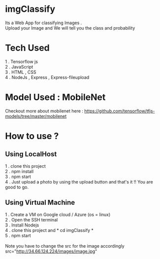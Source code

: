 # imgClassify
Its a Web App for classifying Images . <br>
Upload your Image and We will tell you the class and probability 
# Tech Used
1 . Tensorflow js<br>
2 . JavaScript<br>
3 . HTML , CSS<br>
4 . NodeJs , Express , Express-fileupload <br>
# Model Used : MobileNet
Checkout more about mobilenet here :  https://github.com/tensorflow/tfjs-models/tree/master/mobilenet
# How to use ?
## Using LocalHost <br>
1 . clone this project <br>
2 . npm install<br>
3 . npm start<br>
4 . Just upload a photo by using the upload button and that's it !! You are good to go.<br>
## Using Virtual Machine <br>
1 . Create a VM on Google cloud / Azure  (os = linux) <br> 
2 . Open the SSH terminal <br>
3 . Install Nodejs <br>
4 . clone this project  and * cd imgClassify * <br>
5 . npm start
<br><br>
Note you have to change the src for the image accordingly  src="http://34.66.124.224/images/image.jpg"
